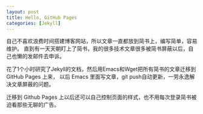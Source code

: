 ```yaml
---
layout: post
title: Hello, GitHub Pages
categories: [Jekyll]
---
```


自己不喜欢浪费时间搭建博客网站，所以文章一直都放到简书上，编写简单，容易维护。
直到有一天天朝盯上了简书，我的很多技术文章很多被简书屏蔽以后，自己也懒的发邮件去申诉。

花了1个小时研究了Jekyll的文档，然后用Emacs和Wget把所有简书的文章迁移到 GitHub Pages 上来，
以后 Emacs 里面写文章，git push自动更新，一劳永逸解决文章屏蔽的问题。

迁移到 Github Pages 上以后还可以自己控制页面的样式，也不用每次登录简书被迫看那些无聊的广告。
